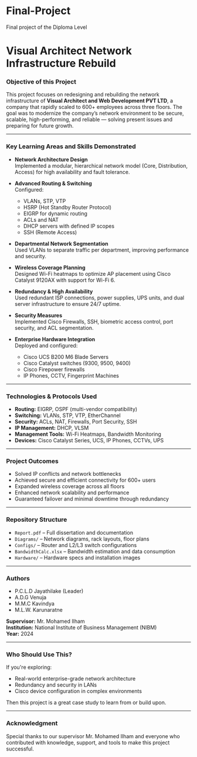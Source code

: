 # Final-Project
Final project of the Diploma Level

# Visual Architect Network Infrastructure Rebuild

###  Objective of this Project
This project focuses on redesigning and rebuilding the network infrastructure of **Visual Architect and Web Development PVT LTD**, a company that rapidly scaled to 600+ employees across three floors. The goal was to modernize the company’s network environment to be secure, scalable, high-performing, and reliable — solving present issues and preparing for future growth.

---

###  Key Learning Areas and Skills Demonstrated

- **Network Architecture Design**  
  Implemented a modular, hierarchical network model (Core, Distribution, Access) for high availability and fault tolerance.

- **Advanced Routing & Switching**  
  Configured:
  - VLANs, STP, VTP
  - HSRP (Hot Standby Router Protocol)
  - EIGRP for dynamic routing
  - ACLs and NAT
  - DHCP servers with defined IP scopes
  - SSH (Remote Access)

- **Departmental Network Segmentation**  
  Used VLANs to separate traffic per department, improving performance and security.

- **Wireless Coverage Planning**  
  Designed Wi-Fi heatmaps to optimize AP placement using Cisco Catalyst 9120AX with support for Wi-Fi 6.

- **Redundancy & High Availability**  
  Used redundant ISP connections, power supplies, UPS units, and dual server infrastructure to ensure 24/7 uptime.

- **Security Measures**  
  Implemented Cisco Firewalls, SSH, biometric access control, port security, and ACL segmentation.

- **Enterprise Hardware Integration**  
  Deployed and configured:
  - Cisco UCS B200 M6 Blade Servers
  - Cisco Catalyst switches (9300, 9500, 9400)
  - Cisco Firepower firewalls
  - IP Phones, CCTV, Fingerprint Machines

---

###  Technologies & Protocols Used

- **Routing:** EIGRP, OSPF (multi-vendor compatibility)
- **Switching:** VLANs, STP, VTP, EtherChannel
- **Security:** ACLs, NAT, Firewalls, Port Security, SSH
- **IP Management:** DHCP, VLSM
- **Management Tools:** Wi-Fi Heatmaps, Bandwidth Monitoring
- **Devices:** Cisco Catalyst Series, UCS, IP Phones, CCTVs, UPS

---

###  Project Outcomes

- Solved IP conflicts and network bottlenecks
- Achieved secure and efficient connectivity for 600+ users
- Expanded wireless coverage across all floors
- Enhanced network scalability and performance
- Guaranteed failover and minimal downtime through redundancy

---

###  Repository Structure

- `Report.pdf` – Full dissertation and documentation
- `Diagrams/` – Network diagrams, rack layouts, floor plans
- `Configs/` – Router and L2/L3 switch configurations
- `BandwidthCalc.xlsx` – Bandwidth estimation and data consumption
- `Hardware/` – Hardware specs and installation images

---

###  Authors

- P.C.L.D Jayathilake (Leader)
- A.D.G Venuja 
- M.M.C Kavindya
- M.L.W. Karunaratne

**Supervisor:** Mr. Mohamed Ilham  
**Institution:** National Institute of Business Management (NIBM)  
**Year:** 2024

---

###  Who Should Use This?

If you're exploring:
- Real-world enterprise-grade network architecture
- Redundancy and security in LANs
- Cisco device configuration in complex environments

Then this project is a great case study to learn from or build upon.

---

###  Acknowledgment

Special thanks to our supervisor Mr. Mohamed Ilham and everyone who contributed with knowledge, support, and tools to make this project successful.

